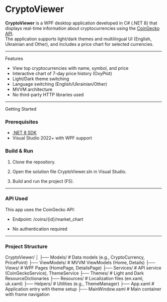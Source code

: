 # CryptoViewer

**CryptoViewer** is a WPF desktop application developed in C# (.NET 8) that displays real-time information about cryptocurrencies using the [CoinGecko API](https://www.coingecko.com/).  
The application supports light/dark themes and multilingual UI (English, Ukrainian and Other), and includes a price chart for selected currencies.

---

Features

- View top cryptocurrencies with name, symbol, and price
- Interactive chart of 7-day price history (OxyPlot)
- Light/Dark theme switching
- Language switching (English/Ukrainian/Other)
- MVVM architecture
- No third-party HTTP libraries used

---

Getting Started

### Prerequisites

- [.NET 8 SDK](https://dotnet.microsoft.com/en-us/download/dotnet/8.0)
- Visual Studio 2022+ with WPF support

### Build & Run

1. Clone the repository.

2. Open the solution file CryptoViewer.sln in Visual Studio.

3. Build and run the project (F5).

---

### API Used
This app uses the CoinGecko API:

- Endpoint: /coins/{id}/market_chart

- No authentication required

---

### Project Structure
CryptoViewer/
│
├── Models/            # Data models (e.g., CryptoCurrency, PricePoint)
├── ViewModels/        # MVVM ViewModels (Home, Details)
├── Views/             # WPF Pages (HomePage, DetailsPage)
├── Services/          # API service (CoinGeckoService), ThemeService
├── Themes/            # Light and Dark ResourceDictionaries
├── Resources/         # Localization files (en.xaml, uk.xaml)
├── Helpers/           # Utilities (e.g., ThemeManager)
├── App.xaml           # Application entry with theme setup
├── MainWindow.xaml    # Main container with frame navigation
